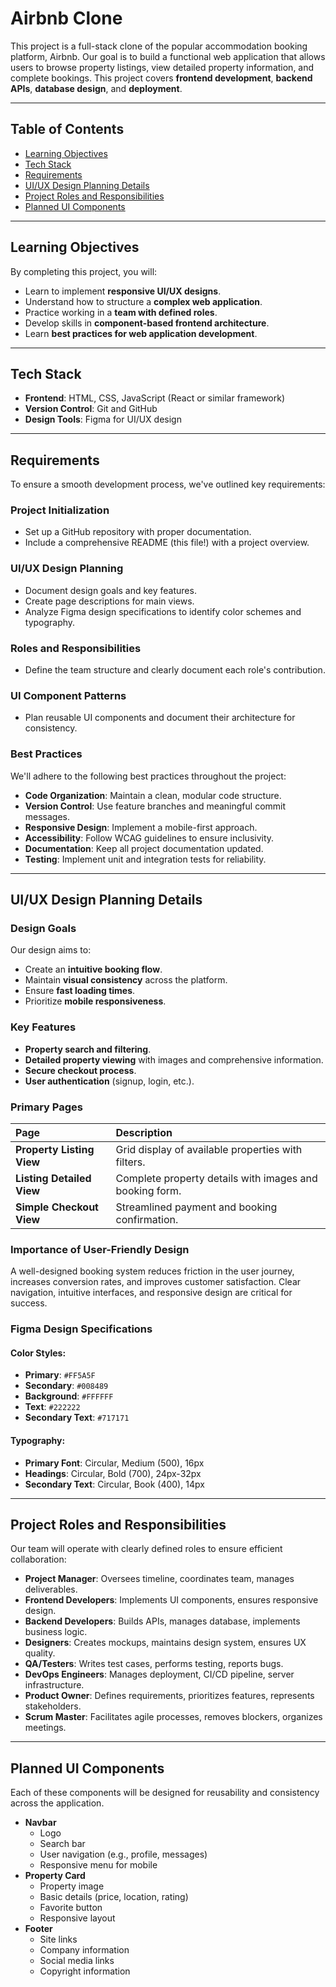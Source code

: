 # Airbnb Clone

This project is a full-stack clone of the popular accommodation booking platform, Airbnb. Our goal is to build a functional web application that allows users to browse property listings, view detailed property information, and complete bookings. This project covers **frontend development**, **backend APIs**, **database design**, and **deployment**.

---

## Table of Contents

* [Learning Objectives](#learning-objectives)
* [Tech Stack](#tech-stack)
* [Requirements](#requirements)
* [UI/UX Design Planning Details](#ui/ux-design-planning-details)
* [Project Roles and Responsibilities](#project-roles-and-responsibilities)
* [Planned UI Components](#planned-ui-components)

---

## Learning Objectives

By completing this project, you will:

* Learn to implement **responsive UI/UX designs**.
* Understand how to structure a **complex web application**.
* Practice working in a **team with defined roles**.
* Develop skills in **component-based frontend architecture**.
* Learn **best practices for web application development**.

---

## Tech Stack

* **Frontend**: HTML, CSS, JavaScript (React or similar framework)
* **Version Control**: Git and GitHub
* **Design Tools**: Figma for UI/UX design

---

## Requirements

To ensure a smooth development process, we've outlined key requirements:

### Project Initialization

* Set up a GitHub repository with proper documentation.
* Include a comprehensive README (this file!) with a project overview.

### UI/UX Design Planning

* Document design goals and key features.
* Create page descriptions for main views.
* Analyze Figma design specifications to identify color schemes and typography.

### Roles and Responsibilities

* Define the team structure and clearly document each role's contribution.

### UI Component Patterns

* Plan reusable UI components and document their architecture for consistency.

### Best Practices

We'll adhere to the following best practices throughout the project:

* **Code Organization**: Maintain a clean, modular code structure.
* **Version Control**: Use feature branches and meaningful commit messages.
* **Responsive Design**: Implement a mobile-first approach.
* **Accessibility**: Follow WCAG guidelines to ensure inclusivity.
* **Documentation**: Keep all project documentation updated.
* **Testing**: Implement unit and integration tests for reliability.

---

## UI/UX Design Planning Details

### Design Goals

Our design aims to:

* Create an **intuitive booking flow**.
* Maintain **visual consistency** across the platform.
* Ensure **fast loading times**.
* Prioritize **mobile responsiveness**.

### Key Features

* **Property search and filtering**.
* **Detailed property viewing** with images and comprehensive information.
* **Secure checkout process**.
* **User authentication** (signup, login, etc.).

### Primary Pages

| Page                  | Description                                            |
| :-------------------- | :----------------------------------------------------- |
| **Property Listing View** | Grid display of available properties with filters.     |
| **Listing Detailed View** | Complete property details with images and booking form. |
| **Simple Checkout View** | Streamlined payment and booking confirmation.          |

### Importance of User-Friendly Design

A well-designed booking system reduces friction in the user journey, increases conversion rates, and improves customer satisfaction. Clear navigation, intuitive interfaces, and responsive design are critical for success.

### Figma Design Specifications

#### Color Styles:

* **Primary**: `#FF5A5F`
* **Secondary**: `#008489`
* **Background**: `#FFFFFF`
* **Text**: `#222222`
* **Secondary Text**: `#717171`

#### Typography:

* **Primary Font**: Circular, Medium (500), 16px
* **Headings**: Circular, Bold (700), 24px-32px
* **Secondary Text**: Circular, Book (400), 14px

---

## Project Roles and Responsibilities

Our team will operate with clearly defined roles to ensure efficient collaboration:

* **Project Manager**: Oversees timeline, coordinates team, manages deliverables.
* **Frontend Developers**: Implements UI components, ensures responsive design.
* **Backend Developers**: Builds APIs, manages database, implements business logic.
* **Designers**: Creates mockups, maintains design system, ensures UX quality.
* **QA/Testers**: Writes test cases, performs testing, reports bugs.
* **DevOps Engineers**: Manages deployment, CI/CD pipeline, server infrastructure.
* **Product Owner**: Defines requirements, prioritizes features, represents stakeholders.
* **Scrum Master**: Facilitates agile processes, removes blockers, organizes meetings.

---

## Planned UI Components

Each of these components will be designed for reusability and consistency across the application.

* **Navbar**
    * Logo
    * Search bar
    * User navigation (e.g., profile, messages)
    * Responsive menu for mobile
* **Property Card**
    * Property image
    * Basic details (price, location, rating)
    * Favorite button
    * Responsive layout
* **Footer**
    * Site links
    * Company information
    * Social media links
    * Copyright information
